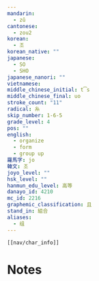 ```yaml
---
mandarin:
  - zǔ
cantonese:
  - zou2
korean:
  - 조
korean_native: ""
japanese:
  - SO
  - SHO
japanese_nanori: ""
vietnamese:
middle_chinese_initial: t͡s
middle_chinese_final: uo
stroke_count: "11"
radical: 糸
skip_number: 1-6-5
grade_level: 4
pos: ""
english:
  - organize
  - form
  - group up
羅馬字: jo
韓文: 조
joyo_level: ""
hsk_level: ""
hanmun_edu_level: 高等
danayo_id: 4210
mc_id: 2216
graphemic_classification: 且
stand_in: 組合
aliases:
  - 组
---
```

```meta-bind-embed
[[nav/char_info]]
```

# Notes
